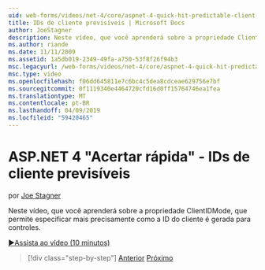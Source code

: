 ```yaml
---
uid: web-forms/videos/net-4/core/aspnet-4-quick-hit-predictable-client-ids
title: IDs de cliente previsíveis | Microsoft Docs
author: JoeStagner
description: Neste vídeo, que você aprenderá sobre a propriedade ClientIDMode, que permite especificar mais precisamente como a ID do cliente é gerada para controles.
ms.author: riande
ms.date: 11/11/2009
ms.assetid: 1a5db019-2349-49fa-a750-53f8f26f94b3
msc.legacyurl: /web-forms/videos/net-4/core/aspnet-4-quick-hit-predictable-client-ids
msc.type: video
ms.openlocfilehash: f06dd645811e7c6bc4c5dea8cdceae629756e7bf
ms.sourcegitcommit: 0f1119340e4464720cfd16d0ff15764746ea1fea
ms.translationtype: MT
ms.contentlocale: pt-BR
ms.lasthandoff: 04/09/2019
ms.locfileid: "59420465"
---
```

# <a name="aspnet-4-quick-hit---predictable-client-ids"></a>ASP.NET 4 "Acertar rápida" - IDs de cliente previsíveis

por [Joe Stagner](https://github.com/JoeStagner)

Neste vídeo, que você aprenderá sobre a propriedade ClientIDMode, que permite especificar mais precisamente como a ID do cliente é gerada para controles. 

[&#9654;Assista ao vídeo (10 minutos)](https://channel9.msdn.com/Blogs/ASP-NET-Site-Videos/aspnet-4-quick-hit-predictable-client-ids)

> [!div class="step-by-step"]
> [Anterior](aspnet-4-quick-hit-clean-webconfig-files.md)
> [Próximo](aspnet-4-quick-hit-the-htmlencoder-utility-method.md)
